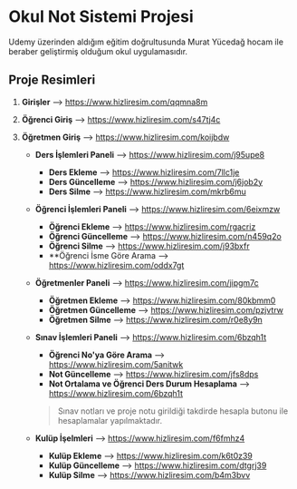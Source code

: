 # Okul Not Sistemi Projesi

 Udemy üzerinden aldığım eğitim doğrultusunda Murat Yücedağ hocam ile beraber geliştirmiş olduğum okul uygulamasıdır.
 
 
## Proje Resimleri

 1. **Girişler** --> https://www.hizliresim.com/qqmna8m
 
 2.  **Öğrenci Giriş** --> https://www.hizliresim.com/s47tj4c       
 
 3.  **Öğretmen Giriş** --> https://www.hizliresim.com/koijbdw
 
       - **Ders İşlemleri Paneli** --> https://www.hizliresim.com/j95upe8
           - **Ders Ekleme** --> https://www.hizliresim.com/7llc1je
           - **Ders Güncelleme** --> https://www.hizliresim.com/j6job2y
           - **Ders Silme** --> https://www.hizliresim.com/mkrb6mu

        - **Öğrenci İşlemleri Paneli** --> https://www.hizliresim.com/6eixmzw
            - **Öğrenci Ekleme** --> https://www.hizliresim.com/rgacriz
            - **Öğrenci Güncelleme** --> https://www.hizliresim.com/n459q2o
            - **Öğrenci Silme** --> https://www.hizliresim.com/j93bxfr
            - **Öğrenci İsme Göre Arama --> https://www.hizliresim.com/oddx7gt
            
       - **Öğretmenler Paneli** --> https://www.hizliresim.com/jipgm7c
           - **Öğretmen Ekleme** --> https://www.hizliresim.com/80kbmm0
           - **Öğretmen Güncelleme** --> https://www.hizliresim.com/pzjvtrw
           - **Öğretmen Silme** --> https://www.hizliresim.com/r0e8y9n

        - **Sınav İşlemleri Paneli** --> https://www.hizliresim.com/6bzqh1t
            - **Öğrenci No'ya Göre Arama** --> https://www.hizliresim.com/5anitwk
            - **Not Güncelleme** --> https://www.hizliresim.com/jfs8dps
            - **Not Ortalama ve Öğrenci Ders Durum Hesaplama** --> https://www.hizliresim.com/6bzqh1t
            
            > Sınav notları ve proje notu girildiği takdirde hesapla butonu ile hesaplamalar yapılmaktadır.

        - **Kulüp İşelmleri** --> https://www.hizliresim.com/f6fmhz4
            - **Kulüp Ekleme** --> https://www.hizliresim.com/k6t0z39
            - **Kulüp Güncelleme** --> https://www.hizliresim.com/dtgrj39
            - **Kulüp Silme** --> https://www.hizliresim.com/b4m3bvv


 

 
 
 
 
 

 
 
 
 
 
 
 
 
 


